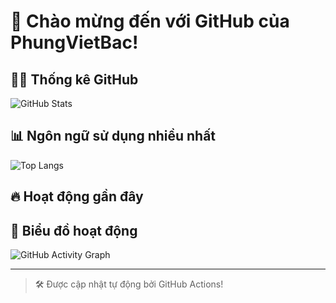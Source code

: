 # 👋 Chào mừng đến với GitHub của PhungVietBac!

## 🧑‍💻 Thống kê GitHub

![GitHub Stats](https://github-readme-stats.vercel.app/api?username=PhungVietBac&show_icons=true&theme=radical)

## 📊 Ngôn ngữ sử dụng nhiều nhất

![Top Langs](https://github-readme-stats.vercel.app/api/top-langs/?username=PhungVietBac&layout=compact&theme=radical)

## 🔥 Hoạt động gần đây

<!--START_SECTION:activity-->
<!--END_SECTION:activity-->

## 🧭 Biểu đồ hoạt động

![GitHub Activity Graph](https://github-readme-activity-graph.cyclic.app/graph?username=PhungVietBac&theme=github-compact)

---

> 🛠️ Được cập nhật tự động bởi GitHub Actions!
